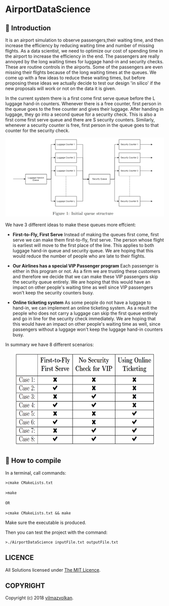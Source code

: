 # AirportDataScience

## :tophat: Introduction

It is an airport simulation to observe passengers,their waiting time, and then increase the efficiency by reducing waiting time and number of missing flights. As a data scientist, we need to optimize our cost of spending time in the airport to increase the efficiency in the end. The passengers are really annoyed by the long waiting times for luggage hand-in and security checks. These are routine controls in the airports. Some of the passengers are even missing their flights because of the long waiting times at the queues. We come up with a few ideas to reduce these waiting times, but before proposing these ideas we actually decide to test our design 'in silico' if the new proposals will work or not on the data it is given.

In the current system there is a first come first serve queue before the L luggage hand-in counters. Whenever there is a free counter, first person in the queue goes to the free counter and gives their luggage. After handing in luggage, they go into a second queue for a security check. This is also a first come first serve queue and there are S security counters. Similarly, whenever a security counter is free, first person in the queue goes to that counter for the security check.

<p align="center">
<a href = "https://github.com/yilmazvolkan/AirportDataScience"><img 
<img src="https://github.com/yilmazvolkan/AirportDataScience/blob/master/airport.png" width="700" height="250"></a>
</p>

We have 3 different ideas to make these queues more effcient:

* **First-to-Fly, First Serve**
Instead of making the queues first come, first serve we can make them first-to-fly, first serve. The person whose flight is earliest will move to the first place of the line. This applies to both luggage hand-in queue
and security queue. We are hoping that this would reduce the number of people who are late to their flights.


* **Our Airlines has a special VIP Passenger program**
Each passenger is either in this program or not. As a firm we are trusting these customers and therefore we decide that we can make these VIP passengers skip the security queue entirely. We are hoping that this would have an impact on other people's waiting time as well since VIP passengers won't keep the security counters busy.


* **Online ticketing system**
As some people do not have a luggage to hand-in, we can implement an online ticketing system. As a result the people who does not carry a luggage can skip the first queue entirely and go in line for the security check immediately. We are hoping that this would have an impact on other people's waiting time as well, since passengers without a luggage won't keep the luggage hand-in counters busy.

In summary we have 8 different scenarios:

<p align="center">
<a href = "https://github.com/yilmazvolkan/AirportDataScience"><img 
<img src="https://github.com/yilmazvolkan/AirportDataScience/blob/master/summary.png" width="450" height="300"></a>
</p>

## :flashlight: How to compile

In a terminal, call commands:
```
>cmake CMakeLists.txt

>make

OR

>cmake CMakeLists.txt && make

```
Make sure the executable is produced.

Then you can test the project with the command:
```
>./AirportDataScience inputFile.txt outputFile.txt
```

## LICENCE
All Solutions licensed under [The MIT Licence](https://github.com/yilmazvolkan/AirportDataScience/blob/master/LICENSE).

## COPYRIGHT
Copyright (c) 2018 [yilmazvolkan](https://github.com/yilmazvolkan).
